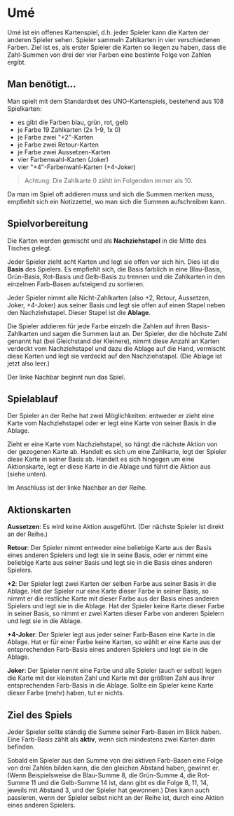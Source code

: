 # Umé

Umé ist ein offenes Kartenspiel, d.h. jeder Spieler kann die Karten der anderen
Spieler sehen.
Spieler sammeln Zahlkarten in vier verschiedenen Farben.
Ziel ist es, als erster Spieler die Karten so liegen zu haben,
dass die Zahl-Summen von drei der vier Farben eine bestimte Folge von Zahlen ergibt.

## Man benötigt...

Man spielt mit dem Standardset des UNO-Kartenspiels,
bestehend aus 108 Spielkarten:
 * es gibt die Farben blau, grün, rot, gelb
 * je Farbe 19 Zahlkarten (2x 1-9, 1x 0)
 * je Farbe zwei "+2"-Karten
 * je Farbe zwei Retour-Karten
 * je Farbe zwei Aussetzen-Karten
 * vier Farbenwahl-Karten (Joker)
 * vier "+4"-Farbenwahl-Karten (+4-Joker)

> Achtung: Die Zahlkarte 0 zählt im Folgenden immer als 10.

Da man im Spiel oft addieren muss und sich die Summen merken muss,
empfiehlt sich ein Notizzettel, wo man sich die Summen aufschreiben kann.

## Spielvorbereitung

Die Karten werden gemischt und als **Nachziehstapel** in die Mitte des Tisches gelegt.

Jeder Spieler zieht acht Karten und legt sie offen vor sich hin.
Dies ist die **Basis** des Spielers.
Es empfiehlt sich, die Basis farblich in eine Blau-Basis, Grün-Basis, Rot-Basis und Gelb-Basis
zu trennen und die Zahlkarten in den einzelnen Farb-Basen aufsteigend zu sortieren.

Jeder Spieler nimmt alle Nicht-Zahlkarten (also +2, Retour, Aussetzen, Joker, +4-Joker)
aus seiner Basis und legt sie offen auf einen Stapel neben den Nachziehstapel.
Dieser Stapel ist die **Ablage**.

Die Spieler addieren für jede Farbe einzeln die Zahlen auf ihren Basis-Zahlkarten
und sagen die Summen laut an.
Der Spieler, der die höchste Zahl genannt hat (bei Gleichstand der Kleinere),
nimmt diese Anzahl an Karten verdeckt vom Nachziehstapel
und dazu die Ablage auf die Hand,
vermischt diese Karten und legt sie verdeckt auf den Nachziehstapel.
(Die Ablage ist jetzt also leer.)

Der linke Nachbar beginnt nun das Spiel.

## Spielablauf

Der Spieler an der Reihe hat zwei Möglichkeiten:
entweder er zieht eine Karte vom Nachziehstapel
oder er legt eine Karte von seiner Basis in die Ablage.

Zieht er eine Karte vom Nachziehstapel,
so hängt die nächste Aktion von der gezogenen Karte ab.
Handelt es sich um eine Zahlkarte, legt der Spieler diese Karte in seiner Basis ab.
Handelt es sich hingegen um eine Aktionskarte, legt er diese Karte in die Ablage
und führt die Aktion aus (siehe unten).

Im Anschluss ist der linke Nachbar an der Reihe.

## Aktionskarten

**Aussetzen**: Es wird keine Aktion ausgeführt. (Der nächste Spieler ist direkt an der Reihe.)

**Retour**: Der Spieler nimmt entweder eine beliebige Karte aus der Basis eines anderen
Spielers und legt sie in seine Basis, oder er nimmt eine beliebige Karte aus seiner Basis
und legt sie in die Basis eines anderen Spielers.

**+2**: Der Spieler legt zwei Karten der selben Farbe aus seiner Basis in die Ablage.
Hat der Spieler nur eine Karte dieser Farbe in seiner Basis, so nimmt er die restliche
Karte mit dieser Farbe aus der Basis eines anderen Spielers und legt sie in die Ablage.
Hat der Spieler keine Karte dieser Farbe in seiner Basis, so nimmt er zwei Karten dieser
Farbe von anderen Spielern und legt sie in die Ablage.

**+4-Joker**: Der Spieler legt aus jeder seiner Farb-Basen eine Karte in die Ablage.
Hat er für einer Farbe keine Karten, so wählt er eine Karte aus der entsprechenden Farb-Basis
eines anderen Spielers und legt sie in die Ablage.

**Joker**: Der Spieler nennt eine Farbe und alle Spieler (auch er selbst) legen die
Karte mit der kleinsten Zahl und Karte mit der größten Zahl aus ihrer entsprechenden
Farb-Basis in die Ablage.
Sollte ein Spieler keine Karte dieser Farbe (mehr) haben, tut er nichts.

## Ziel des Spiels

Jeder Spieler sollte ständig die Summe seiner Farb-Basen im Blick haben.
Eine Farb-Basis zählt als **aktiv**, wenn sich mindestens zwei Karten darin befinden.

Sobald ein Spieler aus den Summe von drei aktiven Farb-Basen eine Folge von drei Zahlen
bilden kann, die den gleichen Abstand haben, gewinnt er. (Wenn Beispielsweise die
Blau-Summe 8, die Grün-Summe 4, die Rot-Summe 11 und die Gelb-Summe 14 ist, dann gibt
es die Folge 8, 11, 14, jeweils mit Abstand 3, und der Spieler hat gewonnen.)
Dies kann auch passieren, wenn der Spieler selbst nicht an der Reihe ist,
durch eine Aktion eines anderen Spielers.
